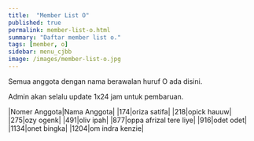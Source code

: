 ```yaml
---
title:  "Member List O"
published: true
permalink: member-list-o.html
summary: "Daftar member list o."
tags: [member, o]
sidebar: menu_cjbb
image: /images/member-list-o.jpg
---
```


Semua anggota dengan nama berawalan huruf O ada disini.

Admin akan selalu update 1x24 jam untuk pembaruan.

|Nomer Anggota|Nama Anggota|
|174|oriza satifa|
|218|opick hauuw|
|275|ozy ogenk|
|491|oliv ipah|
|877|oppa afrizal tere liye|
|916|odet odet|
|1134|onet bingka|
|1204|om indra kenzie|
